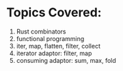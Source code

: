 # Topics Covered:

1. Rust combinators
2. functional programming
3. iter, map, flatten, filter, collect 
4. iterator adaptor: filter, map
5. consuming adaptor: sum, max, fold